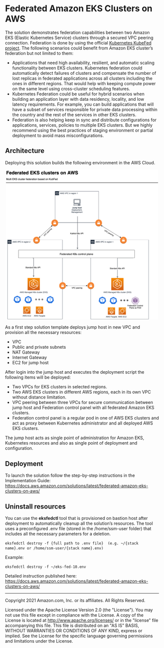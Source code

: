 # Federated Amazon EKS Clusters on AWS

The solution demonstrates federation capabilities between two Amazon EKS (Elastic Kubernetes Service) clusters through a secured VPC peering connection. Federation is done by using the official [Kubernetes KubeFed project](https://github.com/kubernetes-sigs/kubefed). The following scenarios could benefit from Amazon EKS cluster’s federation but not limited to them:

- Applications that need high availability, resilient, and automatic scaling functionality between EKS clusters. Kubernetes federation could automatically detect failures of clusters and compensate the number of lost replicas in federated applications across all clusters including the ones in different regions. That would help with keeping compute power on the same level using cross-cluster scheduling features.
- Kubernetes Federation could be useful for hybrid scenarios when building an application layer with data residency, locality, and low latency requirements. For example, you can build applications that will have a subset of services responsible for private data processing within the country and the rest of the services in other EKS clusters.
- Federation is also helping keep in sync and distribute configurations for applications, services, policies to multiple EKS clusters. But we highly recommend using the best practices of staging environment or partial deployment to avoid mass misconfigurations.

## Architecture

Deploying this solution builds the following environment in the AWS Cloud.
<p align="center">
<img src="source/images/architecture.png" alt="Architecture" width="500"/>
</p>

As a first step solution template deploys jump host in new VPC and provision all the necessary resources:

- VPC
- Public and private subnets
- NAT Gateway
- Internet Gateway
- EC2 for jump host

After login into the jump host and executes the deployment script the following items will be deployed:

- Two VPCs for EKS clusters in selected regions.
- Two AWS EKS clusters in different AWS regions, each in its own VPC without distance limitation.
- VPC peering between three VPCs for secure communication between jump host and Federation control panel with all federated Amazon EKS clusters.
- Federation control panel is a regular pod in one of AWS EKS clusters and act as proxy between Kubernetes administrator and all deployed AWS EKS clusters.

The jump host acts as single point of administration for Amazon EKS, Kubernetes resources and also as single point of deployment and configuration.

## Deployment

To launch the solution follow the step-by-step instructions in the Implementation Guide:
https://docs.aws.amazon.com/solutions/latest/federated-amazon-eks-clusters-on-aws/


## Uninstall resources
You can use the **eksfedctl** tool that is provisioned on bastion host after deployment to automatically cleanup all the solution’s resources. The tool uses a preconfigured .env file (stored in the /home/ssm-user folder) that includes all the necessary parameters for a deletion. 
```
eksfedctl destroy -f {full path to .env file}  (e.g. ~/{stack name}.env or /home/ssm-user/{stack name}.env)
```
Example: 
```
eksfedctl destroy -f ~/eks-fed-10.env
```

Detailed instruction published here:
https://docs.aws.amazon.com/solutions/latest/federated-amazon-eks-clusters-on-aws/

---

Copyright 2021 Amazon.com, Inc. or its affiliates. All Rights Reserved.

Licensed under the Apache License Version 2.0 (the "License"). You may not use this file except in compliance with the License. A copy of the License is located at
http://www.apache.org/licenses/
or in the "license" file accompanying this file. This file is distributed on an "AS IS" BASIS, WITHOUT WARRANTIES OR CONDITIONS OF ANY KIND, express or implied. See the License for the specific language governing permissions and limitations under the License.
